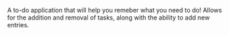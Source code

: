 A to-do application that will help you remeber what you need to do! Allows for the addition and removal of tasks, along with the ability to add new entries. 
